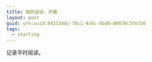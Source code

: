 ```yaml
---
title: 我的阅读，开篇
layout: post
guid: urn:uuid:842134dc-78c1-4c6c-8bd0-00878c3fe716
tags:
  - starting 
---
```


记录平时阅读。

